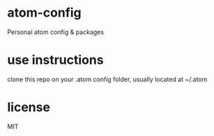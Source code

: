 # atom-config

Personal atom config &amp; packages

# use instructions

clone this repo on your .atom config folder, usually located at ~/.atom

# license

MIT
